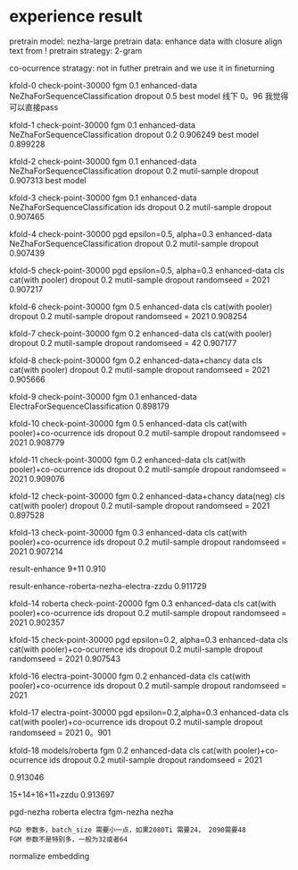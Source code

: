# experience result

pretrain model: nezha-large 
pretrain data: enhance data with closure  align text from !
pretrain strategy: 2-gram

co-ocurrence stratagy: not in futher pretrain and we use it in fineturning 

kfold-0 check-point-30000 fgm 0.1  enhanced-data  NeZhaForSequenceClassification dropout 0.5 best model  线下 0。96 我觉得可以直接pass

kfold-1 check-point-30000 fgm 0.1  enhanced-data  NeZhaForSequenceClassification dropout 0.2 0.906249
                                                                                             best model  0.899228
                                                            
kfold-2 check-point-30000 fgm 0.1  enhanced-data  NeZhaForSequenceClassification dropout 0.2 mutil-sample dropout 0.907313
                                                                                             best model  

kfold-3 check-point-30000 fgm 0.1                     enhanced-data  NeZhaForSequenceClassification ids dropout 0.2 mutil-sample dropout 0.907465

kfold-4 check-point-30000 pgd epsilon=0.5, alpha=0.3  enhanced-data  NeZhaForSequenceClassification dropout 0.2 mutil-sample dropout 0.907439


kfold-5 check-point-30000 pgd epsilon=0.5, alpha=0.3  enhanced-data  cls cat(with pooler)  dropout 0.2 mutil-sample dropout randomseed = 2021 0.907217

kfold-6 check-point-30000 fgm 0.5                     enhanced-data  cls cat(with pooler)  dropout 0.2 mutil-sample dropout randomseed = 2021  0.908254

kfold-7 check-point-30000 fgm 0.2                     enhanced-data  cls cat(with pooler)  dropout 0.2 mutil-sample dropout randomseed = 42 0.907177

kfold-8 check-point-30000 fgm 0.2                     enhanced-data+chancy data  cls cat(with pooler)  dropout 0.2 mutil-sample dropout randomseed = 2021  0.905666

kfold-9 check-point-30000 fgm 0.1                     enhanced-data  ElectraForSequenceClassification 0.898179

kfold-10 check-point-30000 fgm 0.5                     enhanced-data  cls cat(with pooler)+co-ocurrence ids  dropout 0.2 mutil-sample dropout randomseed = 2021 0.908779

kfold-11 check-point-30000 fgm 0.2                     enhanced-data  cls cat(with pooler)+co-ocurrence ids  dropout 0.2 mutil-sample dropout randomseed = 2021 0.909076

kfold-12 check-point-30000 fgm 0.2                     enhanced-data+chancy data(neg)  cls cat(with pooler)  dropout 0.2 mutil-sample dropout randomseed = 2021 0.897528

kfold-13 check-point-30000 fgm 0.3                     enhanced-data  cls cat(with pooler)+co-ocurrence ids  dropout 0.2 mutil-sample dropout randomseed = 2021 0.907214

result-enhance 9+11 0.910

result-enhance-roberta-nezha-electra-zzdu 0.911729

kfold-14 roberta check-point-20000 fgm 0.3             enhanced-data  cls cat(with pooler)+co-ocurrence ids  dropout 0.2 mutil-sample dropout randomseed = 2021 0.902357

kfold-15 check-point-30000 pgd epsilon=0.2, alpha=0.3  enhanced-data  cls cat(with pooler)+co-ocurrence ids  dropout 0.2 mutil-sample dropout randomseed = 2021 0.907543

kfold-16 electra-point-30000 fgm 0.2                   enhanced-data  cls cat(with pooler)+co-ocurrence ids  dropout 0.2 mutil-sample dropout randomseed = 2021 

kfold-17 electra-point-30000 pgd epsilon=0.2,alpha=0.3 enhanced-data  cls cat(with pooler)+co-ocurrence ids  dropout 0.2 mutil-sample dropout randomseed = 2021  0。901

kfold-18 models/roberta      fgm 0.2                   enhanced-data  cls cat(with pooler)+co-ocurrence ids  dropout 0.2 mutil-sample dropout randomseed = 2021 

0.913046


15+14+16+11+zzdu 0.913697

pgd-nezha roberta electra fgm-nezha nezha

```text
PGD 参数多，batch_size 需要小一点，如果2080Ti 需要24， 2090需要48
FGM 参数不是特别多，一般为32或者64
```

normalize embedding